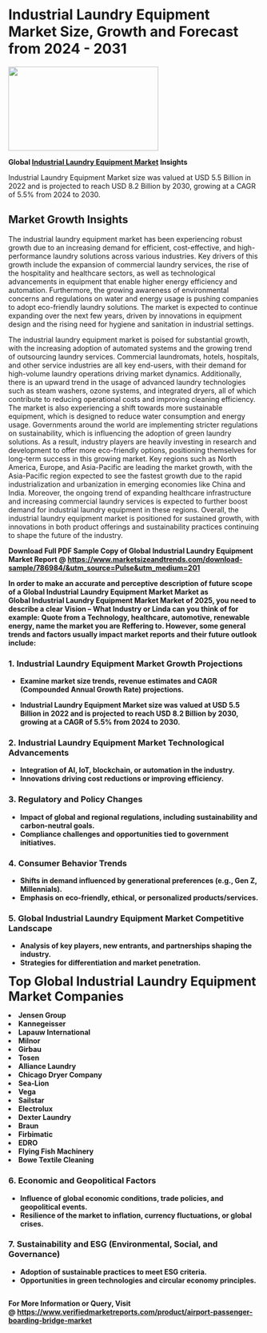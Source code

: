 <H1>Industrial Laundry Equipment Market Size, Growth and Forecast from 2024 - 2031</H1><img class="aligncenter size-medium wp-image-584254" src="https://thirdeyenews.in/wp-content/uploads/2024/09/Global-Market-Research-300x168.jpeg" alt="" width="300" height="168" /><p><strong>Global&nbsp;<a href="https://www.marketsizeandtrends.com/download-sample/786984/&amp;utm_source=Pulse&amp;utm_medium=201">Industrial Laundry Equipment Market</a> Insights</strong></p><p>Industrial Laundry Equipment Market size was valued at USD 5.5 Billion in 2022 and is projected to reach USD 8.2 Billion by 2030, growing at a CAGR of 5.5% from 2024 to 2030.</p><p><h2>Market Growth Insights</h2> <p>The industrial laundry equipment market has been experiencing robust growth due to an increasing demand for efficient, cost-effective, and high-performance laundry solutions across various industries. Key drivers of this growth include the expansion of commercial laundry services, the rise of the hospitality and healthcare sectors, as well as technological advancements in equipment that enable higher energy efficiency and automation. Furthermore, the growing awareness of environmental concerns and regulations on water and energy usage is pushing companies to adopt eco-friendly laundry solutions. The market is expected to continue expanding over the next few years, driven by innovations in equipment design and the rising need for hygiene and sanitation in industrial settings.</p> <p><strong></strong></p> <p>The industrial laundry equipment market is poised for substantial growth, with the increasing adoption of automated systems and the growing trend of outsourcing laundry services. Commercial laundromats, hotels, hospitals, and other service industries are all key end-users, with their demand for high-volume laundry operations driving market dynamics. Additionally, there is an upward trend in the usage of advanced laundry technologies such as steam washers, ozone systems, and integrated dryers, all of which contribute to reducing operational costs and improving cleaning efficiency. The market is also experiencing a shift towards more sustainable equipment, which is designed to reduce water consumption and energy usage. Governments around the world are implementing stricter regulations on sustainability, which is influencing the adoption of green laundry solutions. As a result, industry players are heavily investing in research and development to offer more eco-friendly options, positioning themselves for long-term success in this growing market. Key regions such as North America, Europe, and Asia-Pacific are leading the market growth, with the Asia-Pacific region expected to see the fastest growth due to the rapid industrialization and urbanization in emerging economies like China and India. Moreover, the ongoing trend of expanding healthcare infrastructure and increasing commercial laundry services is expected to further boost demand for industrial laundry equipment in these regions. Overall, the industrial laundry equipment market is positioned for sustained growth, with innovations in both product offerings and sustainability practices continuing to shape the future of the industry.</p> <p><strong></p><p><span class=""><strong>Download Full PDF Sample Copy of Global Industrial Laundry Equipment Market Report</strong> @ <a href="https://www.marketsizeandtrends.com/download-sample/786984/&amp;utm_source=Pulse&amp;utm_medium=201" target="_blank">https://www.marketsizeandtrends.com/download-sample/786984/&amp;utm_source=Pulse&amp;utm_medium=201</a></span></p><p>In order to make an accurate and perceptive description of future scope of a Global&nbsp;Industrial Laundry Equipment Market Market as Global&nbsp;Industrial Laundry Equipment Market Market of 2025, you need to describe a clear Vision &ndash; What Industry or Linda can you think of for example: Quote from a Technology, healthcare, automotive, renewable energy, name the market you are Reffering to. However, some general trends and factors usually impact market reports and their future outlook include:</p><h3>1.&nbsp;<strong>Industrial Laundry Equipment Market Growth Projections</strong></h3><ul><li>Examine market size trends, revenue estimates and CAGR (Compounded Annual Growth Rate) projections.</li><li><p>Industrial Laundry Equipment Market size was valued at USD 5.5 Billion in 2022 and is projected to reach USD 8.2 Billion by 2030, growing at a CAGR of 5.5% from 2024 to 2030.</p></li></ul><h3>2.&nbsp;<strong>Industrial Laundry Equipment Market Technological Advancements</strong></h3><ul><li>Integration of AI, IoT, blockchain, or automation in the industry.</li><li>Innovations driving cost reductions or improving efficiency.</li></ul><h3>3.&nbsp;<strong>Regulatory and Policy Changes</strong></h3><ul><li>Impact of global and regional regulations, including sustainability and carbon-neutral goals.</li><li>Compliance challenges and opportunities tied to government initiatives.</li></ul><h3>4.&nbsp;<strong>Consumer Behavior Trends</strong></h3><ul><li>Shifts in demand influenced by generational preferences (e.g., Gen Z, Millennials).</li><li>Emphasis on eco-friendly, ethical, or personalized products/services.</li></ul><h3>5.&nbsp;<strong>Global Industrial Laundry Equipment Market Competitive Landscape</strong></h3><ul><li>Analysis of key players, new entrants, and partnerships shaping the industry.</li><li>Strategies for differentiation and market penetration.</li></ul><p data-pm-slice="1 1 []"><span style="color: inherit; font-family: inherit; font-size: 25px;">Top Global Industrial Laundry Equipment Market Companies</span></p><div class="" data-test-id=""><p><li>Jensen Group</li><li> Kannegeisser</li><li> Lapauw International</li><li> Milnor</li><li> Girbau</li><li> Tosen</li><li> Alliance Laundry</li><li> Chicago Dryer Company</li><li> Sea-Lion</li><li> Vega</li><li> Sailstar</li><li> Electrolux</li><li> Dexter Laundry</li><li> Braun</li><li> Firbimatic</li><li> EDRO</li><li> Flying Fish Machinery</li><li> Bowe Textile Cleaning</li></p></div><h3>6.&nbsp;<strong>Economic and Geopolitical Factors</strong></h3><ul><li>Influence of global economic conditions, trade policies, and geopolitical events.</li><li>Resilience of the market to inflation, currency fluctuations, or global crises.</li></ul><h3>7.&nbsp;<strong>Sustainability and ESG (Environmental, Social, and Governance)</strong></h3><ul><li>Adoption of sustainable practices to meet ESG criteria.</li><li>Opportunities in green technologies and circular economy principles.</li></ul><h2><strong style="font-size: 14px;">For More Information or Query, Visit @&nbsp;</strong><a style="background-color: #ffffff; font-size: 14px;" href="https://www.marketsizeandtrends.com/report/industrial-laundry-equipment-market/" target="_blank">https://www.verifiedmarketreports.com/product/airport-passenger-boarding-bridge-market</a></h2>
